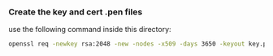### Create the key and cert .pen files
use the following command inside this directory:

```sh
openssl req -newkey rsa:2048 -new -nodes -x509 -days 3650 -keyout key.pen -out cert.pen
```